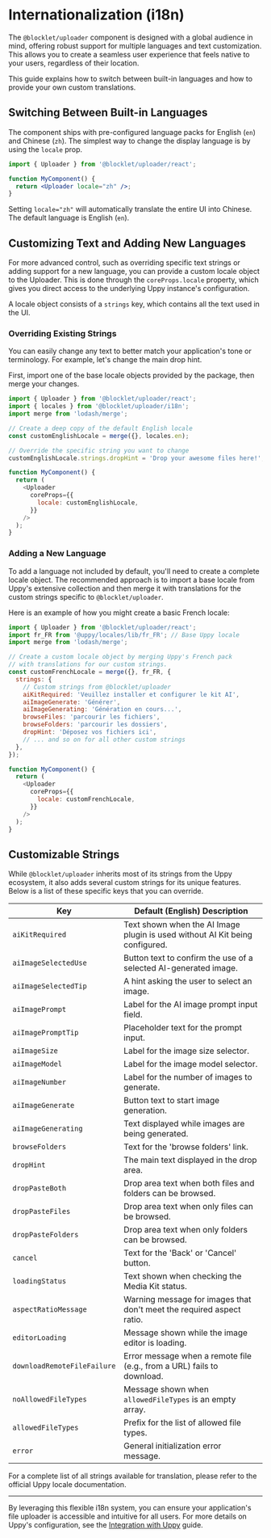 # Internationalization (i18n)

The `@blocklet/uploader` component is designed with a global audience in mind, offering robust support for multiple languages and text customization. This allows you to create a seamless user experience that feels native to your users, regardless of their location.

This guide explains how to switch between built-in languages and how to provide your own custom translations.

## Switching Between Built-in Languages

The component ships with pre-configured language packs for English (`en`) and Chinese (`zh`). The simplest way to change the display language is by using the `locale` prop.

```jsx Uploader with Chinese locale icon=logos:react
import { Uploader } from '@blocklet/uploader/react';

function MyComponent() {
  return <Uploader locale="zh" />;
}
```

Setting `locale="zh"` will automatically translate the entire UI into Chinese. The default language is English (`en`).

## Customizing Text and Adding New Languages

For more advanced control, such as overriding specific text strings or adding support for a new language, you can provide a custom locale object to the Uploader. This is done through the `coreProps.locale` property, which gives you direct access to the underlying Uppy instance's configuration.

A locale object consists of a `strings` key, which contains all the text used in the UI.

### Overriding Existing Strings

You can easily change any text to better match your application's tone or terminology. For example, let's change the main drop hint.

First, import one of the base locale objects provided by the package, then merge your changes.

```javascript Customizing the drop hint text icon=logos:javascript
import { Uploader } from '@blocklet/uploader/react';
import { locales } from '@blocklet/uploader/i18n';
import merge from 'lodash/merge';

// Create a deep copy of the default English locale
const customEnglishLocale = merge({}, locales.en);

// Override the specific string you want to change
customEnglishLocale.strings.dropHint = 'Drop your awesome files here!';

function MyComponent() {
  return (
    <Uploader
      coreProps={{
        locale: customEnglishLocale,
      }}
    />
  );
}
```

### Adding a New Language

To add a language not included by default, you'll need to create a complete locale object. The recommended approach is to import a base locale from Uppy's extensive collection and then merge it with translations for the custom strings specific to `@blocklet/uploader`.

Here is an example of how you might create a basic French locale:

```javascript Adding a French locale icon=logos:javascript
import { Uploader } from '@blocklet/uploader/react';
import fr_FR from '@uppy/locales/lib/fr_FR'; // Base Uppy locale
import merge from 'lodash/merge';

// Create a custom locale object by merging Uppy's French pack
// with translations for our custom strings.
const customFrenchLocale = merge({}, fr_FR, {
  strings: {
    // Custom strings from @blocklet/uploader
    aiKitRequired: 'Veuillez installer et configurer le kit AI',
    aiImageGenerate: 'Générer',
    aiImageGenerating: 'Génération en cours...',
    browseFiles: 'parcourir les fichiers',
    browseFolders: 'parcourir les dossiers',
    dropHint: 'Déposez vos fichiers ici',
    // ... and so on for all other custom strings
  },
});

function MyComponent() {
  return (
    <Uploader
      coreProps={{
        locale: customFrenchLocale,
      }}
    />
  );
}
```

## Customizable Strings

While `@blocklet/uploader` inherits most of its strings from the Uppy ecosystem, it also adds several custom strings for its unique features. Below is a list of these specific keys that you can override.

| Key | Default (English) Description |
|---|---|
| `aiKitRequired` | Text shown when the AI Image plugin is used without AI Kit being configured. |
| `aiImageSelectedUse` | Button text to confirm the use of a selected AI-generated image. |
| `aiImageSelectedTip` | A hint asking the user to select an image. |
| `aiImagePrompt` | Label for the AI image prompt input field. |
| `aiImagePromptTip` | Placeholder text for the prompt input. |
| `aiImageSize` | Label for the image size selector. |
| `aiImageModel` | Label for the image model selector. |
| `aiImageNumber` | Label for the number of images to generate. |
| `aiImageGenerate` | Button text to start image generation. |
| `aiImageGenerating` | Text displayed while images are being generated. |
| `browseFolders` | Text for the 'browse folders' link. |
| `dropHint` | The main text displayed in the drop area. |
| `dropPasteBoth` | Drop area text when both files and folders can be browsed. |
| `dropPasteFiles` | Drop area text when only files can be browsed. |
| `dropPasteFolders` | Drop area text when only folders can be browsed. |
| `cancel` | Text for the 'Back' or 'Cancel' button. |
| `loadingStatus` | Text shown when checking the Media Kit status. |
| `aspectRatioMessage` | Warning message for images that don't meet the required aspect ratio. |
| `editorLoading` | Message shown while the image editor is loading. |
| `downloadRemoteFileFailure` | Error message when a remote file (e.g., from a URL) fails to download. |
| `noAllowedFileTypes` | Message shown when `allowedFileTypes` is an empty array. |
| `allowedFileTypes` | Prefix for the list of allowed file types. |
| `error` | General initialization error message. |

For a complete list of all strings available for translation, please refer to the official Uppy locale documentation.

---

By leveraging this flexible i18n system, you can ensure your application's file uploader is accessible and intuitive for all users. For more details on Uppy's configuration, see the [Integration with Uppy](./concepts-uppy-integration.md) guide.